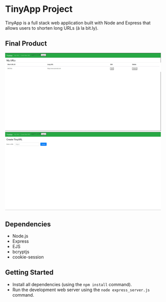 # TinyApp Project

TinyApp is a full stack web application built with Node and Express that allows users to shorten long URLs (à la bit.ly).

## Final Product

!["The main page of TinyApp"](https://github.com/Xize-Wu/tinyapp/blob/master/docs/urls-page.jpg)
!["Add new url to TinyApp"](https://github.com/Xize-Wu/tinyapp/blob/master/docs/addNew-page.jpg)

## Dependencies

- Node.js
- Express
- EJS
- bcryptjs
- cookie-session

## Getting Started

- Install all dependencies (using the `npm install` command).
- Run the development web server using the `node express_server.js` command.
